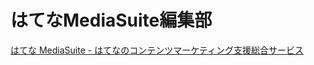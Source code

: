 # はてなMediaSuite編集部

[はてな MediaSuite - はてなのコンテンツマーケティング支援総合サービス](https://www.hatena.ne.jp/contentmarketing/hatena-mediasuite)
